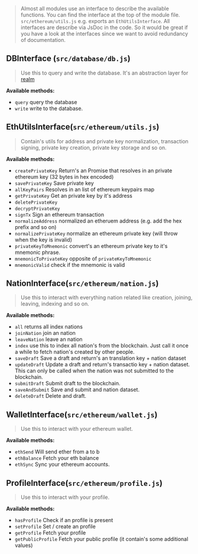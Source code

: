 > Almost all modules use an interface to describe the available functions. You can find the interface at the top of the module file. `src/ethereum/utils.js` e.g. exports an `EthUtilsInterface`.
> All interfaces are describe via JsDoc in the code. So it would be great if you have a look at the interfaces since we want to avoid redundancy of documentation.

## DBInterface (`src/database/db.js`)
> Use this to query and write the database.
> It's an abstraction layer for [realm](realm.io/docs/javascript/latest/)

**Available methods:**

- `query` query the database
- `write` write to the database.

## EthUtilsInterface(`src/ethereum/utils.js`)
> Contain's utils for address and private key normalization, transaction signing, private key creation, private key storage and so on.

**Available methods:**

- `createPrivateKey` Return's an Promise that resolves in an private ethereum key (32 bytes in hex encoded)
- `savePrivateKey` Save private key
- `allKeyPairs` Resolves in an list of ethereum keypairs map
- `getPrivateKey` Get an private key by it's address
- `deletePrivateKey`
- `decryptPrivateKey`
- `signTx` Sign an ethereum transaction
- `normalizeAddress` normalized an etheruem address (e.g. add the hex prefix and so on)
- `normalizePrivateKey` normalize an ethereum private key (will throw when the key is invalid)
- `privateKeyToMnemonic` convert's an ethereum private key to it's mnemonic phrase.
- `mnemonicToPrivateKey` opposite of `privateKeyToMnemonic`
- `mnemonicValid` check if the mnemonic is valid

## NationInterface(`src/ethereum/nation.js`)
> Use this to interact with everything nation related like creation, joining, leaving, indexing and so on.

**Available methods:**

- `all` returns all index nations
- `joinNation` join an nation
- `leaveNation` leave an nation
- `index` use this to index all nation's from the blockchain. Just call it once a while to fetch nation's created by other people.
- `saveDraft` Save a draft and return's an translation key + nation dataset
- `updateDraft` Update a draft and return's transactio key + nation dataset. This can only be called when the nation was not submitted to the blockchain.
- `submitDraft` Submit draft to the blockchain.
- `saveAndSubmit` Save and submit and nation dataset.
- `deleteDraft` Delete and draft.

## WalletInterface(`src/ethereum/wallet.js`)
> Use this to interact with your ethereum wallet.

**Available methods:**

- `ethSend` Will send ether from a to b
- `ethBalance` Fetch your eth balance
- `ethSync` Sync your ethereum accounts.

## ProfileInterface(`src/ethereum/profile.js`)
> Use this to interact with your profile.

**Available methods:**

- `hasProfile` Check if an profile is present
- `setProfile` Set / create an profile
- `getProfile` Fetch your profile
- `getPublicProfile` Fetch your public profile (it contain's some additional values)